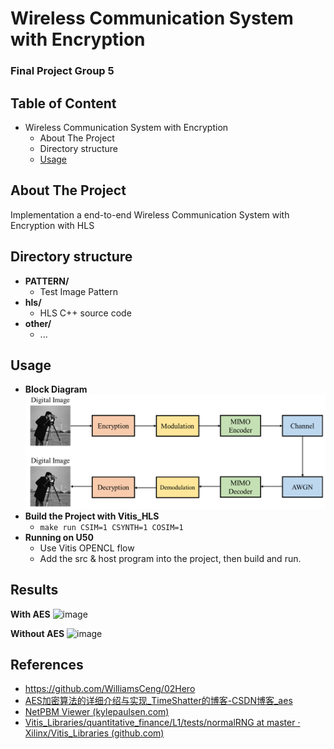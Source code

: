 # Wireless Communication System with Encryption

### Final Project Group 5

## Table of Content

- Wireless Communication System with Encryption
  - About The Project
  - Directory structure
  - [Usage](#Usage)



## About The Project

Implementation a end-to-end Wireless Communication System with Encryption with HLS

## Directory structure

* **PATTERN/**
  * Test Image Pattern
* **hls/**
  * HLS C++ source code
* **other/**
  * ...

## Usage 

* **Block Diagram**
  ![image](./bd.png)
* **Build the Project with Vitis_HLS**
  * `make run CSIM=1 CSYNTH=1 COSIM=1`
* **Running on U50**
  * Use Vitis OPENCL flow
  * Add the src & host program into the project, then build and run.

## Results

**With AES**
![image](./.png)



**Without AES**
![image](./.png)

## References

* https://github.com/WilliamsCeng/02Hero
* [AES加密算法的详细介绍与实现_TimeShatter的博客-CSDN博客_aes](https://blog.csdn.net/qq_28205153/article/details/55798628)
* [NetPBM Viewer (kylepaulsen.com)](https://www.kylepaulsen.com/stuff/NetpbmViewer/)
* [Vitis_Libraries/quantitative_finance/L1/tests/normalRNG at master · Xilinx/Vitis_Libraries (github.com)](https://github.com/Xilinx/Vitis_Libraries/tree/master/quantitative_finance/L1/tests/normalRNG)

​
